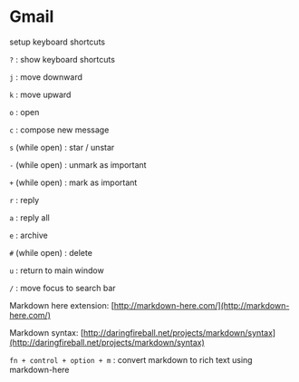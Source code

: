 # Gmail

setup keyboard shortcuts

`?` : show keyboard shortcuts

`j` : move downward

`k` : move upward

`o` : open

`c` : compose new message

`s` (while open) : star / unstar

`-` (while open) : unmark as important

`+` (while open) : mark as important

`r` : reply

`a` : reply all

`e` : archive

`#` (while open) : delete

`u` : return to main window

`/` : move focus to search bar

Markdown here extension: [http://markdown-here.com/](http://markdown-here.com/)

Markdown syntax: [http://daringfireball.net/projects/markdown/syntax](http://daringfireball.net/projects/markdown/syntax)

`fn + control + option + m` : convert markdown to rich text using markdown-here
